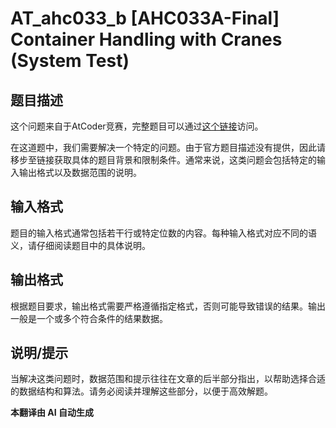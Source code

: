 # AT_ahc033_b [AHC033A-Final] Container Handling with Cranes (System Test)

## 题目描述

这个问题来自于AtCoder竞赛，完整题目可以通过[这个链接](https://atcoder.jp/contests/ahc033/tasks/ahc033_b)访问。

在这道题中，我们需要解决一个特定的问题。由于官方题目描述没有提供，因此请移步至链接获取具体的题目背景和限制条件。通常来说，这类问题会包括特定的输入输出格式以及数据范围的说明。

## 输入格式

题目的输入格式通常包括若干行或特定位数的内容。每种输入格式对应不同的语义，请仔细阅读题目中的具体说明。

## 输出格式

根据题目要求，输出格式需要严格遵循指定格式，否则可能导致错误的结果。输出一般是一个或多个符合条件的结果数据。

## 说明/提示

当解决这类问题时，数据范围和提示往往在文章的后半部分指出，以帮助选择合适的数据结构和算法。请务必阅读并理解这些部分，以便于高效解题。

 **本翻译由 AI 自动生成**